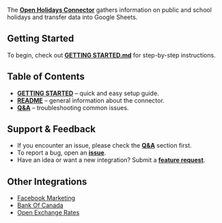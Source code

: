 The [**Open Holidays Connector**](https://github.com/OWOX/js-data-connectors/tree/main/src/Integrations/OpenHolidays) gathers information on public and school holidays and transfer data into Google Sheets. 

## Getting Started

To begin, check out [**GETTING STARTED.md**](https://github.com/OWOX/js-data-connectors/tree/main/src/Integrations/OpenHolidays/GETTING_STARTED.md) for step-by-step instructions.

## Table of Contents

- [**GETTING STARTED**](https://github.com/OWOX/js-data-connectors/tree/main/src/Integrations/OpenHolidays/GETTING_STARTED.md) – quick and easy setup guide.
- [**README**](https://github.com/OWOX/js-data-connectors/tree/main/src/Integrations/OpenHolidays/README.md) – general information about the connector.
- [**Q&A**](https://github.com/OWOX/js-data-connectors/discussions/categories/q-a) – troubleshooting common issues.

## Support & Feedback

- If you encounter an issue, please check the [**Q&A**](https://github.com/OWOX/js-data-connectors/discussions/categories/q-a) section first.
- To report a bug, open an [**issue**](#).
- Have an idea or want a new integration? Submit a [**feature request**](#).

## Other Integrations

- [Facebook Marketing](https://github.com/OWOX/js-data-connectors/tree/main/src/Integrations/FacebookMarketing)
- [Bank Of Canada](https://github.com/OWOX/js-data-connectors/tree/main/src/Integrations/BankOfCanada)
- [Open Exchange Rates](https://github.com/OWOX/js-data-connectors/tree/main/src/Integrations/OpenExchangeRates)